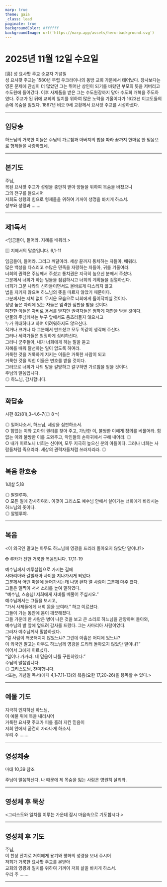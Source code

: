 ```yaml
---
marp: true
theme: gaia
_class: lead
paginate: true
backgroundColor: #ffffff
backgroundImage: url('https://marp.app/assets/hero-background.svg')
---
```


# 2025년 11월 12일 수요일

[홍] 성 요사팟 주교 순교자 기념일  
성 요사팟 주교는 1580년 무렵 우크라이나의 동방 교회 가문에서 태어났다. 장사보다는 영혼 문제에 관심이 더 많았던 그는 뛰어난 상인이 되기를 바랐던 부모의 뜻을 저버리고 수도원에 들어갔다. 이후 사제품을 받은 그는 수도원장까지 맡아 수도회 개혁을 주도하였다. 주교가 된 뒤에 교회의 일치를 위하여 많은 노력을 기울이다가 1623년 이교도들의 손에 목숨을 잃었다. 1867년 비오 9세 교황께서 요사팟 주교를 시성하셨다.




---

## 입당송

하느님의 거룩한 이들은 주님의 가르침과 아버지의 법을 따라 끝까지 한마음 한 믿음으로 형제들을 사랑하였네.  
  


---

## 본기도

주님,  
복된 요사팟 주교가 성령을 충만히 받아 양들을 위하여 목숨을 바쳤으니  
그의 전구를 들으시어  
저희도 성령의 힘으로 형제들을 위하여 기꺼이 생명을 바치게 하소서.  
성부와 성령과 …….  
  


---

## 제1독서

<임금들아, 들어라. 지혜를 배워라.>

▥ 지혜서의 말씀입니다. 6,1-11

임금들아, 들어라. 그리고 깨달아라. 세상 끝까지 통치하는 자들아, 배워라.  
많은 백성을 다스리고 수많은 민족을 자랑하는 자들아, 귀를 기울여라.  
너희의 권력은 주님께서 주셨고 통치권은 지극히 높으신 분께서 주셨다.  
그분께서 너희가 하는 일들을 점검하시고 너희의 계획들을 검열하신다.  
너희가 그분 나라의 신하들이면서도 올바르게 다스리지 않고  
법을 지키지 않으며 하느님의 뜻을 따르지 않았기 때문이다.  
그분께서는 지체 없이 무서운 모습으로 너희에게 들이닥치실 것이다.  
정녕 높은 자리에 있는 자들은 엄격한 심판을 받을 것이다.  
미천한 이들은 자비로 용서를 받지만 권력자들은 엄하게 재판을 받을 것이다.  
만물의 주님께서는 누구 앞에서도 움츠러들지 않으시고  
누가 위대하다고 하여 어려워하지도 않으신다.  
작거나 크거나 다 그분께서 만드셨고 모두 똑같이 생각해 주신다.  
그러나 세력가들은 엄정하게 심리하신다.  
그러니 군주들아, 내가 너희에게 하는 말을 듣고  
지혜를 배워 탈선하는 일이 없도록 하여라.  
거룩한 것을 거룩하게 지키는 이들은 거룩한 사람이 되고  
거룩한 것을 익힌 이들은 변호를 받을 것이다.  
그러므로 너희가 나의 말을 갈망하고 갈구하면 가르침을 얻을 것이다.  
주님의 말씀입니다.  
◎ 하느님, 감사합니다.  
  


---

## 화답송

시편 82(81),3-4.6-7(◎ 8ㄱ)

◎ 일어나소서, 하느님, 세상을 심판하소서.  
○ 힘없는 이와 고아의 권리를 찾아 주고, 가난한 이, 불쌍한 이에게 정의를 베풀어라. 힘없는 이와 불쌍한 이를 도와주고, 악인들의 손아귀에서 구해 내어라. ◎  
○ 내가 이르노니 너희는 신이며, 모두 지극히 높으신 분의 아들이다. 그러나 너희는 사람들처럼 죽으리라. 세상의 권력자들처럼 쓰러지리라. ◎  
  


---

## 복음 환호송

1테살 5,18

◎ 알렐루야.  
○ 모든 일에 감사하여라. 이것이 그리스도 예수님 안에서 살아가는 너희에게 바라시는 하느님의 뜻이다.  
◎ 알렐루야.  
  


---

## 복음

<이 외국인 말고는 아무도 하느님께 영광을 드리러 돌아오지 않았단 말이냐?>

✠ 루카가 전한 거룩한 복음입니다. 17,11-19

예수님께서 예루살렘으로 가시는 길에  
사마리아와 갈릴래아 사이를 지나가시게 되었다.  
그분께서 어떤 마을에 들어가시는데 나병 환자 열 사람이 그분께 마주 왔다.  
그들은 멀찍이 서서 소리를 높여 말하였다.  
“예수님, 스승님! 저희에게 자비를 베풀어 주십시오.”  
예수님께서는 그들을 보시고,  
“가서 사제들에게 너희 몸을 보여라.” 하고 이르셨다.  
그들이 가는 동안에 몸이 깨끗해졌다.  
그들 가운데 한 사람은 병이 나은 것을 보고 큰 소리로 하느님을 찬양하며 돌아와,  
예수님의 발 앞에 엎드려 감사를 드렸다. 그는 사마리아 사람이었다.  
그러자 예수님께서 말씀하셨다.  
“열 사람이 깨끗해지지 않았느냐? 그런데 아홉은 어디에 있느냐?  
이 외국인 말고는 아무도 하느님께 영광을 드리러 돌아오지 않았단 말이냐?”  
이어서 그에게 이르셨다.  
“일어나 가거라. 네 믿음이 너를 구원하였다.”  
주님의 말씀입니다.  
◎ 그리스도님, 찬미합니다.  
<또는, 기념일 독서(에페 4,1-7.11-13)와 복음(요한 17,20-26)을 봉독할 수 있다.>  
  


---

## 예물 기도

지극히 인자하신 하느님,  
이 예물 위에 복을 내리시어  
거룩한 요사팟 주교가 피를 흘려 지킨 믿음이  
저희 안에서 굳건히 자라나게 하소서.  
우리 주 …….  
  


---

## 영성체송

마태 10,39 참조

주님이 말씀하신다. 나 때문에 제 목숨을 잃는 사람은 영원히 살리라.  
  


---

## 영성체 후 묵상

<그리스도와 일치를 이루는 가운데 잠시 마음속으로 기도합시다.>  


---

## 영성체 후 기도

주님,  
이 천상 잔치로 저희에게 용기와 평화의 성령을 보내 주시어  
저희가 거룩한 요사팟 주교를 본받아  
교회의 영광과 일치를 위하여 기꺼이 저희 삶을 바치게 하소서.  
우리 주 …….  
  


---